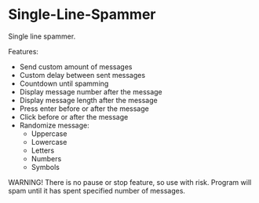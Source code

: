 # Single-Line-Spammer
Single line spammer.

Features: 
 - Send custom amount of messages
 - Custom delay between sent messages
 - Countdown until spamming
 - Display message number after the message
 - Display message length after the message
 - Press enter before or after the message
 - Click before or after the message
 - Randomize message:
   - Uppercase
   - Lowercase
   - Letters
   - Numbers
   - Symbols
   
WARNING! There is no pause or stop feature, so use with risk.
Program will spam until it has spent specified number of messages.
